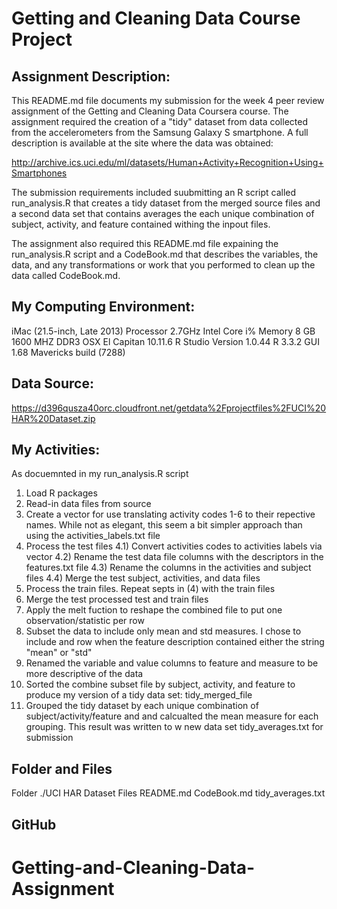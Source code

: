 # Getting and Cleaning Data Course Project

## Assignment Description:

This README.md file documents my submission for the week 4 peer review assignment of the Getting and Cleaning Data Coursera course.  The assignment required the creation of a "tidy" dataset from data collected from the accelerometers from the Samsung Galaxy S smartphone. A full description is available at the site where the data was obtained:

http://archive.ics.uci.edu/ml/datasets/Human+Activity+Recognition+Using+Smartphones

The submission requirements included suubmitting an R script called run_analysis.R that creates a tidy dataset from the merged source files and a second data set that contains averages the each unique combination of subject, activity, and feature contained withing the inpout files.

The assignment also required this README.md file expaining the run_analysis.R script and a CodeBook.md that describes the variables, the data, and any transformations or work that you performed to clean up the data called CodeBook.md.

## My Computing Environment:
iMac (21.5-inch, Late 2013)
Processor 2.7GHz Intel Core i%
Memory 8 GB 1600 MHZ DDR3
OSX El Capitan 10.11.6
R Studio Version 1.0.44
R 3.3.2 GUI 1.68 Mavericks build (7288)

## Data Source:
https://d396qusza40orc.cloudfront.net/getdata%2Fprojectfiles%2FUCI%20HAR%20Dataset.zip

## My Activities:

As docuemnted in my run_analysis.R script
1) Load R packages
2) Read-in data files from source
3) Create a vector for use translating activity codes 1-6 to their repective names.  While not as elegant, this seem a bit simpler approach than using the activities_labels.txt file
4) Process the test files
4.1) Convert activities codes to activities labels via vector 
4.2) Rename the test data file columns with the descriptors in the features.txt file
4.3) Rename the columns in the activities and subject files
4.4) Merge the test subject, activities, and data files
5) Process the train files.  Repeat septs in (4) with the train files
6) Merge the test processed test and train files
7) Apply the melt fuction to reshape the combined file to put one observation/statistic per row
8) Subset the data to include only mean and std measures.  I chose to include and row when the feature description contained either the string "mean" or "std"
9) Renamed the variable and value columns to feature and measure to be more descriptive of the data
10) Sorted the combine subset file by subject, activity, and feature to produce my version of a tidy data set: tidy_merged_file
11) Grouped the tidy dataset by each unique combination of subject/activity/feature and and calcualted the mean measure for each grouping.  This result was written to w new data set tidy_averages.txt for submission 

## Folder and Files

Folder ./UCI HAR Dataset
Files 	README.md
		CodeBook.md
		tidy_averages.txt
		
## GitHub

# Getting-and-Cleaning-Data-Assignment
